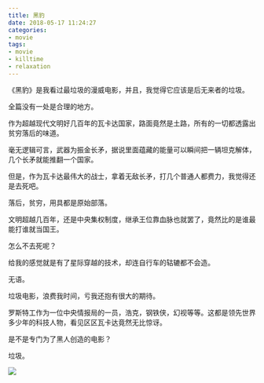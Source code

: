 ```yaml
---
title: 黑豹
date: 2018-05-17 11:24:27
categories:
- movie
tags:
- movie
- killtime
- relaxation
---
```

《黑豹》是我看过最垃圾的漫威电影，并且，我觉得它应该是后无来者的垃圾。

全篇没有一处是合理的地方。

<!--more-->

作为超越现代文明好几百年的瓦卡达国家，路面竟然是土路，所有的一切都透露出贫穷落后的味道。

毫无逻辑可言，武器为振金长矛，据说里面蕴藏的能量可以瞬间把一辆坦克解体，几个长矛就能推翻一个国家。

但是，作为瓦卡达最伟大的战士，拿着无敌长矛，打几个普通人都费力，我觉得还是去死吧。

落后，贫穷，用具都是原始部落。

文明超越几百年，还是中央集权制度，继承王位靠血脉也就罢了，竟然比的是谁最能打谁就当国王。

怎么不去死呢？

给我的感觉就是有了星际穿越的技术，却连自行车的轱辘都不会造。

无语。

垃圾电影，浪费我时间，亏我还抱有很大的期待。

罗斯特工作为一位中央情报局的一员，浩克，钢铁侠，幻视等等。这都是领先世界多少年的科技人物，看见区区瓦卡达竟然无比惊讶。

是不是专门为了黑人创造的电影？

垃圾。

![](/images/movie/7.jpg)
